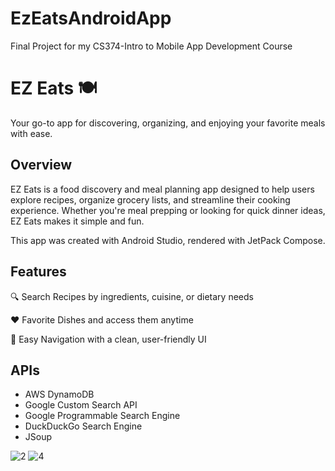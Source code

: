 # EzEatsAndroidApp
Final Project for my CS374-Intro to Mobile App Development Course

<h1> EZ Eats 🍽️ </h1>

Your go-to app for discovering, organizing, and enjoying your favorite meals with ease.

<h2>Overview </h2>
EZ Eats is a food discovery and meal planning app designed to help users explore recipes, organize grocery lists, and streamline their cooking experience. Whether you're meal prepping or looking for quick dinner ideas, EZ Eats makes it simple and fun.

This app was created with Android Studio, rendered with JetPack Compose.

<h2>Features </h2>

🔍 Search Recipes by ingredients, cuisine, or dietary needs

❤️ Favorite Dishes and access them anytime

🔄 Easy Navigation with a clean, user-friendly UI

<h2>APIs </h2>

- AWS DynamoDB
- Google Custom Search API
- Google Programmable Search Engine
- DuckDuckGo Search Engine
- JSoup

![2](https://github.com/user-attachments/assets/626f22b0-8d6f-4ec8-bb39-0ae0b5893654)
![4](https://github.com/user-attachments/assets/b615cf6a-a810-4f43-9ea4-e8fa98c92b2c)
